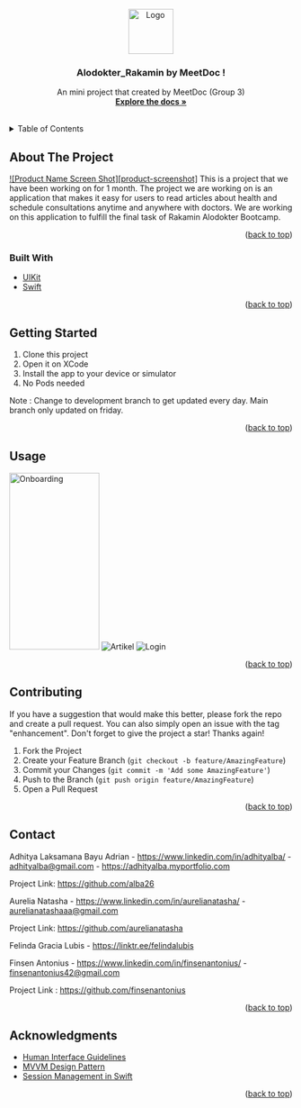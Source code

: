 <div id="top"></div>
<!--
*** Thanks for checking out the Best-README-Template. If you have a suggestion
*** that would make this better, please fork the repo and create a pull request
*** or simply open an issue with the tag "enhancement".
*** Don't forget to give the project a star!
*** Thanks again! Now go create something AMAZING! :D
-->



<!-- PROJECT SHIELDS -->
<!--
*** I'm using markdown "reference style" links for readability.
*** Reference links are enclosed in brackets [ ] instead of parentheses ( ).
*** See the bottom of this document for the declaration of the reference variables
*** for contributors-url, forks-url, etc. This is an optional, concise syntax you may use.
*** https://www.markdownguide.org/basic-syntax/#reference-style-links
-->


<!-- PROJECT LOGO -->
<br />
<div align="center">
  <a href="https://github.com/alba26/alodokter-rakamin-ios-grup3">
    <img src="images/logo.png" alt="Logo" width="80" height="80">
  </a>

<h3 align="center">Alodokter_Rakamin by MeetDoc !</h3>

  <p align="center">
    An mini project that created by MeetDoc (Group 3)
    <br />
    <a href="https://github.com/alba26/alodokter-rakamin-ios-grup3"><strong>Explore the docs »</strong></a>
    <br />
    <br />
  </p>
</div>



<!-- TABLE OF CONTENTS -->
<details>
  <summary>Table of Contents</summary>
  <ol>
    <li>
      <a href="#about-the-project">About The Project</a>
      <ul>
        <li><a href="#built-with">Built With</a></li>
      </ul>
    </li>
    <li>
      <a href="#getting-started">Getting Started</a>
    </li>
    <li><a href="#usage">Usage</a></li>
    <li><a href="#contributing">Contributing</a></li>
    <li><a href="#contact">Contact</a></li>
    <li><a href="#acknowledgments">Acknowledgments</a></li>
  </ol>
</details>



<!-- ABOUT THE PROJECT -->
## About The Project

[![Product Name Screen Shot][product-screenshot]](https://example.com)
This is a project that we have been working on for 1 month. The project we are working on is an application that makes it easy for users to read articles about health and schedule consultations anytime and anywhere with doctors. We are working on this application to fulfill the final task of Rakamin Alodokter Bootcamp.


<p align="right">(<a href="#top">back to top</a>)</p>



### Built With

* [UIKit](https://developer.apple.com/documentation/uikit)
* [Swift](https://developer.apple.com/swift/)


<p align="right">(<a href="#top">back to top</a>)</p>



<!-- GETTING STARTED -->
## Getting Started

1. Clone this project
2. Open it on XCode
3. Install the app to your device or simulator
4. No Pods needed

Note : Change to development branch to get updated every day. Main branch only updated on friday. 

<p align="right">(<a href="#top">back to top</a>)</p>



<!-- USAGE EXAMPLES -->
## Usage
<img src="images/onboarding.png" alt="Onboarding" width="160" height="314">
<img src="images/artikel.png" alt="Artikel">
<img src="images/login.png" alt="Login">

<p align="right">(<a href="#top">back to top</a>)</p>

<!-- CONTRIBUTING -->
## Contributing

If you have a suggestion that would make this better, please fork the repo and create a pull request. You can also simply open an issue with the tag "enhancement".
Don't forget to give the project a star! Thanks again!

1. Fork the Project
2. Create your Feature Branch (`git checkout -b feature/AmazingFeature`)
3. Commit your Changes (`git commit -m 'Add some AmazingFeature'`)
4. Push to the Branch (`git push origin feature/AmazingFeature`)
5. Open a Pull Request

<p align="right">(<a href="#top">back to top</a>)</p>



<!-- LICENSE -->


<!-- CONTACT -->
## Contact

Adhitya Laksamana Bayu Adrian - https://www.linkedin.com/in/adhityalba/ - adhityalba@gmail.com - https://adhityalba.myportfolio.com

Project Link: https://github.com/alba26

Aurelia Natasha - https://www.linkedin.com/in/aurelianatasha/ - aurelianatashaaa@gmail.com

Project Link: https://github.com/aurelianatasha

Felinda Gracia Lubis - https://linktr.ee/felindalubis

Finsen Antonius - https://www.linkedin.com/in/finsenantonius/ - finsenantonius42@gmail.com

Project Link : https://github.com/finsenantonius

<p align="right">(<a href="#top">back to top</a>)</p>



<!-- ACKNOWLEDGMENTS -->
## Acknowledgments

* [Human Interface Guidelines](https://developer.apple.com/design/human-interface-guidelines/ios/overview/themes/)
* [MVVM Design Pattern](https://www.raywenderlich.com/34-design-patterns-by-tutorials-mvvm)
* [Session Management in Swift](https://developer.apple.com/documentation/swift/maintaining_state_in_your_apps)

<p align="right">(<a href="#top">back to top</a>)</p>


